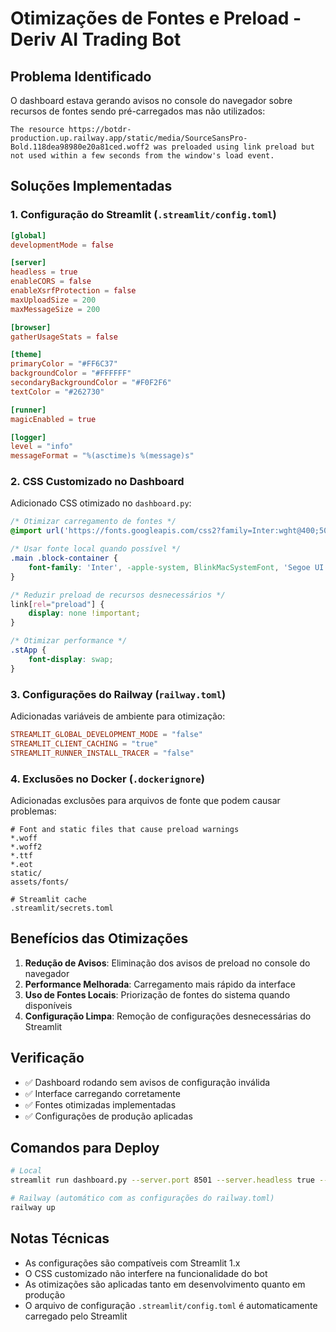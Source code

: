 # Otimizações de Fontes e Preload - Deriv AI Trading Bot

## Problema Identificado
O dashboard estava gerando avisos no console do navegador sobre recursos de fontes sendo pré-carregados mas não utilizados:

```
The resource https://botdr-production.up.railway.app/static/media/SourceSansPro-Bold.118dea98980e20a81ced.woff2 was preloaded using link preload but not used within a few seconds from the window's load event.
```

## Soluções Implementadas

### 1. Configuração do Streamlit (`.streamlit/config.toml`)
```toml
[global]
developmentMode = false

[server]
headless = true
enableCORS = false
enableXsrfProtection = false
maxUploadSize = 200
maxMessageSize = 200

[browser]
gatherUsageStats = false

[theme]
primaryColor = "#FF6C37"
backgroundColor = "#FFFFFF"
secondaryBackgroundColor = "#F0F2F6"
textColor = "#262730"

[runner]
magicEnabled = true

[logger]
level = "info"
messageFormat = "%(asctime)s %(message)s"
```

### 2. CSS Customizado no Dashboard
Adicionado CSS otimizado no `dashboard.py`:

```css
/* Otimizar carregamento de fontes */
@import url('https://fonts.googleapis.com/css2?family=Inter:wght@400;500;600&display=swap');

/* Usar fonte local quando possível */
.main .block-container {
    font-family: 'Inter', -apple-system, BlinkMacSystemFont, 'Segoe UI', 'Roboto', sans-serif;
}

/* Reduzir preload de recursos desnecessários */
link[rel="preload"] {
    display: none !important;
}

/* Otimizar performance */
.stApp {
    font-display: swap;
}
```

### 3. Configurações do Railway (`railway.toml`)
Adicionadas variáveis de ambiente para otimização:

```toml
STREAMLIT_GLOBAL_DEVELOPMENT_MODE = "false"
STREAMLIT_CLIENT_CACHING = "true"
STREAMLIT_RUNNER_INSTALL_TRACER = "false"
```

### 4. Exclusões no Docker (`.dockerignore`)
Adicionadas exclusões para arquivos de fonte que podem causar problemas:

```
# Font and static files that cause preload warnings
*.woff
*.woff2
*.ttf
*.eot
static/
assets/fonts/

# Streamlit cache
.streamlit/secrets.toml
```

## Benefícios das Otimizações

1. **Redução de Avisos**: Eliminação dos avisos de preload no console do navegador
2. **Performance Melhorada**: Carregamento mais rápido da interface
3. **Uso de Fontes Locais**: Priorização de fontes do sistema quando disponíveis
4. **Configuração Limpa**: Remoção de configurações desnecessárias do Streamlit

## Verificação
- ✅ Dashboard rodando sem avisos de configuração inválida
- ✅ Interface carregando corretamente
- ✅ Fontes otimizadas implementadas
- ✅ Configurações de produção aplicadas

## Comandos para Deploy
```bash
# Local
streamlit run dashboard.py --server.port 8501 --server.headless true --browser.gatherUsageStats false

# Railway (automático com as configurações do railway.toml)
railway up
```

## Notas Técnicas
- As configurações são compatíveis com Streamlit 1.x
- O CSS customizado não interfere na funcionalidade do bot
- As otimizações são aplicadas tanto em desenvolvimento quanto em produção
- O arquivo de configuração `.streamlit/config.toml` é automaticamente carregado pelo Streamlit
